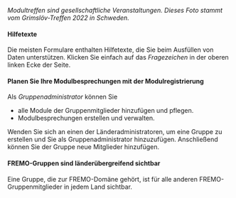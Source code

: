 ﻿*Modultreffen sind gesellschaftliche Veranstaltungen. Dieses Foto stammt vom Grimslöv-Treffen 2022 in Schweden.*

#### Hilfetexte
Die meisten Formulare enthalten Hilfetexte, die Sie beim Ausfüllen von Daten unterstützen. 
Klicken Sie einfach auf das *Fragezeichen* in der oberen linken Ecke der Seite.

#### Planen Sie Ihre Modulbesprechungen mit der Modulregistrierung

Als *Gruppenadministrator* können Sie
- alle Module der Gruppenmitglieder hinzufügen und pflegen.
- Modulbesprechungen erstellen und verwalten.

Wenden Sie sich an einen der Länderadministratoren, um eine Gruppe zu erstellen und Sie als Gruppenadministrator hinzuzufügen.
Anschließend können Sie der Gruppe neue Mitglieder hinzufügen.

#### FREMO-Gruppen sind länderübergreifend sichtbar
Eine Gruppe, die zur FREMO-Domäne gehört, ist für alle anderen FREMO-Gruppenmitglieder in jedem Land sichtbar.